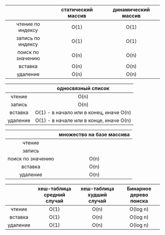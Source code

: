 |                   | статический массив | динамический массив | 
|:-----------------:|:------------------:|:-------------------:|
| чтение по индексу |        O(1)        |        O(1)         | 
| запись по индексу |        O(1)        |        O(1)         | 
| поиск по значению |        O(n)        |        O(n)         | 
|      вставка      |        O(n)        |        O(n)         | 
|     удаление      |        O(n)        |        O(n)         | 

|          |           односвязный список            | 
|:--------:|:---------------------------------------:|
|  чтение  |                  O(n)                   | 
|  запись  |                  O(n)                   | 
| вставка  | O(1) - в начало или в конец, иначе O(n) | 
| удаление | O(1) - в начале или в конце, иначе O(n) | 

|                   | множество на базе массива | 
|:-----------------:|:-------------------------:|
|      чтение       |                           | 
|      запись       |                           | 
| поиск по значению |           O(n)            | 
|      вставка      |           O(n)            | 
|     удаление      |           O(n)            | 


|          | хеш-таблица средний случай | хеш-таблица худший случай | Бинарное дерево поиска |
|:--------:|:--------------------------:|:-------------------------:|:----------------------:|
|  чтение  |            O(1)            |           O(n)            |        O(log n)        |
| вставка  |            O(1)            |           O(n)            |        O(log n)        |
| удаление |            O(1)            |           O(n)            |        O(log n)        |
